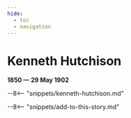 ```yaml
---
hide:
  - toc
  - navigation 
---
```


# Kenneth Hutchison

**1850 — 29 May 1902**

--8<-- "snippets/kenneth-hutchison.md"

--8<-- "snippets/add-to-this-story.md"